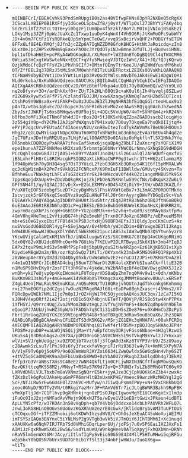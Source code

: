 - ```text
  -----BEGIN PGP PUBLIC KEY BLOCK-----
  
  mQINBFCrI/EBEACvhk93PndSmRUpgiB0s2as48VIfwpFHNs83pYR2NXBeQ5cRgKX
  3CScalLXBIEP0B1RXFfjyIdGceOLSpbwZfB/j0yVf/WTlpOsl273BhYYiFAKy4bq
  SnZErLi0fZ7StcLtQTB+yi0bgzFjIUm0pv4f5FzkT/BoY7LM0InjVN1ojBSnkE2i
  LOky1Msp3JZFj0pWzJUaXcZc1Txwp1uuDyK4qWnXf4Vh9O6RjJtKmMoOFc9abWfY
  JD+4v0m7FCtFz1YsRQRkeQJp5mYpmCTeOwE/vvq9SxBcirVxQHF2+POBGYfsETGW
  8FFx6Lf8E4E/RMQfj8Jfn3jcZZp6A7IgNZZDM8GfoK8HCG+HtNtJaRoicdq+zIn8
  QLxzUeJpcZHPSxU9Hm9qEaxxPhOUc3YrQdOTyiNJwBmne30fUTLJj+BuVwsiHNAL
  bpl1ufDkaH6ED+pcPRyA4WDGKogbULrXLMemY+lWZIUn8ToDgBQ19Cl4qTWXCMR6
  0WciaS3mCxgtWaSwteNNx+EQCT+qVfy5MwiegVJDTQzIWnC/X41+JO/fQJjKQrwb
  QzjkMdoCfcDzPFFsVZkLPhVh9CIfJ+OMtnfOEnyTtrKeeJU/qRIWWdYusnMY6heU
  OT/ZffEEL2q37DRzJ5tML5nK7M0ehhf8ITzUiKEFRotxLZEIKs0OVsKhLQARAQAB
  tCFNaW90byBZYWt1IDx5YWt1Lm1pb3RvQGdtYWlsLmNvbT6JAk4EEwEIADgWIQR1
  NLd0rkoba/8xKuNkbUQdzeoc0AUCUKsj8QIbAwULCQgHAgYVCgkICwIEFgIDAQIe
  AQIXgAAKCRBkbUQdzeoc0Cv2D/0YzBtmflMkpa4uUDDi7Oy0UQmmBQ/w2hYn9LVO
  ne2oDfyxv+3O+/arEhkXxf0+rZUjTJk2HLh08Qt9c+aK0ul6jIh4Hsvqlj8SZLwd
  rIZG09xRywYx5VFfP75/CzlatdTGOJJM/sxw6XzagwjKNmOqTarKH2bdSEOTIcsi
  CtshPo9Y9W8sa9x+ViFAkP+Du0zJUDuJE3ZlJ9gNHRN3hfEiQqGGlrteoHLox9a2
  pAn7X/wtbs3gBuEc7OZcbipcHJsj6FR1dSz6vMu2xe3AwSSRQjgg0AchJbZwedNA
  ZbyJsrJJWKFjTs6xsBMHqwsv6UF9ojSL+4DQcSVxUpW0/4wT+SVHFGm4z+kR24Nh
  b0fbo3oMFi3keETNm6Fbh4dJI+rBos2Q+5tJOKSxNUqZZoaZGADDsscb2loigWjo
  3z554giY9p+dY2CMeI2AJipPdWXqnvb794ixu0/7D0uy7DkqeEa7hsQkOIIjtqM+
  ePYjPJqqcUrvPEUtuACf4IAoesyN2U/xn98wItezTcdTykAWVmMs78eU86HOOUnJ
  HhgJz/qGLQwMYisxptNDpcXOWuT60WTQfvNhWEhLmG3n66gzEvAa7bEUv4h4qd2e
  JgC7UFzxJDofHpRM2U8ps7LNjP/aLlO0AKR5Do0IAibzOoHgkflnTlSX1HNkJYfe
  DR5nobkCDQRQqyPxARAA7ifevEaf5kmx6jsqaBpAgZ9bLF1ZuXncrg7sYQFiX1M9
  epe1hunvA7ZZF6NkMeskR2Xza0/5rbnmtpG0bNvrYNWCQLrNmn/GXNqSDG9dHDGN
  PCcQqhlsoOvG8dJ1zjA051+k09YYVAa8TJnoDH/islz6CualQl2AFWQUfFqnxfV5
  jB5LxhrPlH8rCi8RIWacgkPSIOB2aXtikRbaCWPP0g3twchr3Tt+W62zClammzM3
  1f94OpWeSh70yDH3Q4sgS7OiT3YUidL2fzbG3GH5Xb3QRxp54K1E6fI5pMMXALWW
  qcJcKqW1tmB4X2Pn7r9VkkQS2FCNRcxP/K9PmIuF11DWlldw/GMUvty4SKvzn+Ta
  BfhheEuu7NakNqtLhFCuTsGZdkz5YrGkJ94WHzcWv0f44kQZz1angnMHBU5Yk95X
  7ppsKqojdXSUpk9+ZDoVb0kgRKjojZkjPbOeNJ5KNnlwS99cfNs/bdKquK2Zw6L9
  GPfSNH4f1/qyfQ3AIJICyDjXx+E2bLEXMMYx9D454ZXjDiY9+ItW/vDAD2KAZLfr
  P/uX0TqEOF5zdobgfSuzDT+2cyBgWMsSlFhskVXWtGeBx7+3L3mAGZPORDOTMkYo
  Iscvjzqk5rGF0NxqCSeoEVvz9uqSEuANuFT4lJ0r6mrAyyrgDWvPYDGqQz9c+VsA
  EQEAAYkCPAQYAQgAJgIbDBYhBHU0t3SuShtr/zEq42RtRB3N6hzQBQJftNGoBQkQ
  6uE3AAoJEGRtRB3N6hzQD1cP+gIBESb/EOdxBwhG098UWelK3GoAHsXjBNRRR2XL
  zwprm0acpXbPJsrcgW+G6H1DP+YG2piBMJk+m+S2vhq+tvQd9/sE0MAy6BxtfpMu
  4GmV8hgAHeTmqL2vVtioBG74hjhZe5meNfjTrxn0CFJoXznG3N9Pz/eEPxeeMSRH
  mb+eSi0eGIyxqEbif7FBld43HPSDJcYxHjD9OBFD4EfsJ31QldyJpcCKmEuzS+Az
  nvSVsGodU688DDRl4ygF+SSejAqwV/6v4hMbh/yWJnZDim+0BYxwge3E3lIJkAgs
  bYW48UEHNwwWJ9DugXDlYdWVC5W6kNKE21puc1AB53xIAW3wQMb03QSYtwn5yzr8
  YKcwUVigCalaWIxKMINhfhJ/iNbGluugwSYzS/SXC0HKG7C8tBpQ4xCUKqoRNiHG
  5dx0QY82vXBU2dc8RMhcOe+Mk7GUiNs77KEUvP2DLRTBwyqJSk6XIN+3mb4YIqBJ
  EAPx2tqvP9mLkdS3v5m4RfPSpFsOj5bpU9yduSItHwkRZpo+Ez61KjKB5DIviXyb
  RiydieMBgW2m2m/Bh/ozrKqb5wQz71MiTi/OKYxm4k23mIwR5MGO9AFQ1P8p4Xb2
  28VWeupAer8YyO8Zd2OQ4Qby0hxb/OvWsWmdwzEz+oruCDI2JPi+07KHaPDvAZBi
  n4m1uQINBFCrJIcBEAD4cbqj58unTZfWarDt2UK4olcXEWYbSIuaACkrfltiE32B
  n1MuSP9BHvEKy0rZosFETt3hRGFv/4jkdaLYW2bNATqzBf4oCDW/BwjgGWX5JIz2
  wnOh+ykU7eUjvp0p4KqIWcmeXLFUTdoyrVDS0aQpZhm7nq0M4v9w1t+0dh/nKNbv
  BvKKm9B13sh6fy+4mGkeweK14VkR9bXSTMXmgcXuXgJMMMtBooWxv0Uu/Lx6RSef
  Z4gL4UeVjMuLRaL9KEmuKKaL/nQSuMKN/TU18QRejvhQUtnJqdTbkcnkg6Knhmmg
  rxi27hmEOGYip2dCZgsj7wOuzN2MAgeRA3l60i+EaDPw8BghZxasc+j45Wms2/X7
  FQRcDpwQWEk7NML1Ijq7m0pIJrQZ+HjW1TMC5OjyeobAQXosJUC3qv/1zCa7I5KQ
  sJ0H4V4epORff2ie2f2otjrOD1o5QXf4bjnUETeYT/QOVjP/RJS8o5tw4XnP7PKs
  iYfHSYJ/Q9rrc4UqjZvoJVMomZN6VtHgLzJVfYujN9YmF5+48oNZqdhp60n9bElm
  eQoo1PJ7AUkUjhwHZ3GpW/b7FADGh7qSC3i31sDDH5sZDe876+u0XdHmCbZDzPp5
  Fbrt1RrUoqZQHQYCKZ6S9VEopnM5R4G8+9adTBXgOE3dRaw9ouBbOaX6/Jhz3QAR
  AQABiQRyBBgBCAAmAhsCFiEEdTS3dK5KG2v/MSrjZG1EHc3qHNAFAl+00akFCRDq
  4KECQMF0IAQZAQgAHRYhBDWP0PDENhqi81TwKf4rlPDSM+zpBQJQqySHAAoJEP4r
  lPDSM+zpuD0P+waLWOjN5QijjMa+Yt/uEpfdtmy3DRjvFGss6Nbae+4HJglRzwU5
  UKu5sAj03DRobAgs2u2R7X4/pOM30niGE1A9VCNHkSL9sTVkqM9kYwl2J7Y6xxaE
  wlVivSVJ/ghUeUgzjxa9ZFDEjb7Xvzt8fj3fCgAOd3xKz6TVYP3Vrb9/ZSzU9aoy
  c28AwmkSzLsuT/lPnJ90s6Yy3YscxkfaVngniFJrRi9363lw4y7k+HmMlSXPyN7A
  0/V1yF9Tv6p0j5oUP9/9o6QEWmWxRJAYZoi6634LZwWQwldx5GW6q5Hn4Vhy6SZT
  +4tVZ5qGCaONQHK9aaZmFbiUaBxG8WWD+0zYbA0U7zVRuqbZJaUlqdDh4g73EkM2
  fFfp3rG3VraNBsTXms9C48eEz7wNR4QkfLtjn0CFLjwNXIN3NCfTfxqNMbwsQuKG
  BzvQKfttzqMKSS8M2j/MNsyT+RSXe57K9d7Jo+Q+37UN3r7sLZb8PMhGVTC66yX9
  LXRVdDNlLVJLTbxb7m8aVXNmzSgNQrrE5kr+jyAJze3CjCpkUQKkGnZ3b4+zwxAc
  fZKzDzlk6gPoUJAkeHpuGmPFR6mrHltB3nUxmKPHE/Vmeec99wrzWRzMHDYgl2gG
  ScF/NTJLRw5rEw6GU4E0lZza6VC+MUfyw/nJiiwQuPsmmTPWy+vN+SVxCRBkbUQd
  zeoc0GNyD/9DTTy2VN/t0RkgiYazMrrJF+RAmVd6Tr7icJLtgBWNR3Bzhh9RpFBK
  vMmXpTljJd+7C1Flhvp9gXHNnkj+qnOzPIsOJkpCIgwovMgYE1UCGnKgxEx1lm3p
  iFuQc0IoJ2xjrNMFadAvVMejn9O6xNJT5o/wEye1V31eEBrtGwixJPkaun4idBT1
  ApLLYN5cPfz/w37KOAn3n58vVgDph+qb7V4Vb6jOddcxo14cbLhPAUVRh2WFLQ7L
  JnwL3oRG8HLnOBOGvS6UoGvzKGXRhUm2ezrE8cGwx/jKlidoBrybvAM3TuUFtOUS
  cTCOqxuGGf+iTFZZMhobij6otKDWhIhzsdWV0/C+DhGsJeXEuAC45uWoXujAEIMU
  imTSYSzQAQo3ENYnxC5iYNLMsP2g9VTgb3wVk5iVJTmQiY6JIhTBMh6I+Xc1nuqd
  xAAUXKw6a6NqN7IRJTRb7Sd0VMhiGDqrLper6Uj/jdFSj7u0v5P6EaiIHZJXxFs1
  AIMiJzFqxRhwWSXdi2Bw56/SvdYLmUeU/W9nkgHeeV0ATSqXpyjFxhQXbWn+DRNh
  nRaV5lmGenWXt6MrJAcy/iItlnfIgPySvEioS0G598434MllP5HTuMHwi5qjRFGu
  wZp5bxY0bQU5N7bUrx9UD7GF8Lb1YfSlt3j34nbFjwHWJu/IuoGX6g==
  =tiTs
  -----END PGP PUBLIC KEY BLOCK-----
  ```